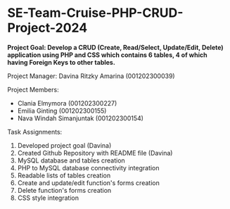 # SE-Team-Cruise-PHP-CRUD-Project-2024

**Project Goal: Develop a CRUD (Create, Read/Select, Update/Edit, Delete) application using PHP and CSS which contains 6 tables, 4 of which having Foreign Keys to other tables.**

Project Manager: Davina Ritzky Amarina (001202300039)

Project Members:
- Clania Elmymora (001202300227)
- Emilia Ginting (001202300155)
- Nava Windah Simanjuntak (001202300154)

Task Assignments:
1. Developed project goal (Davina)
2. Created Github Repository with README file (Davina)
3. MySQL database and tables creation
4. PHP to MySQL database connectivity integration
5. Readable lists of tables creation
6. Create and update/edit function's forms creation
7. Delete function's forms creation
8. CSS style integration
